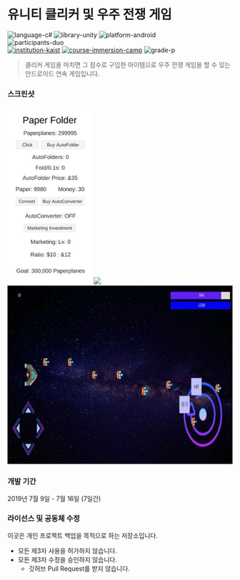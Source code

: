# 유니티 클리커 및 우주 전쟁 게임

![language-c#][language-c#]
![library-unity][library-unity]
![platform-android][platform-android]
<br>
![participants-duo][participants-duo]
<br>
[![institution-kaist][kaist-image]][kaist-cs-url]
[![course-immersion-camp][course-cs496]][course-cs496-url]
![grade-p][grade-p]

> 클리커 게임을 마치면 그 점수로 구입한 아이템으로 우주 전쟁 게임을 할 수 있는 안드로이드 연속 게임입니다.

### 스크린샷

<img src="documents/screenshot_clicker.png" height="400px">

<img src="documents/screenshot_purchase.png" height="400px">

<img src="documents/screenshot_galaga.png" height="400px">

### 개발 기간

2019년 7월 9일 - 7월 16일 (7일간)

### 라이선스 및 공동체 수정

이곳은 개인 프로젝트 백업을 목적으로 하는 저장소입니다.

  * 모든 제3자 사용을 허가하지 않습니다.
  * 모든 제3자 수정을 승인하지 않습니다.
    * 깃허브 Pull Request를 받지 않습니다.

<!-- Image definitions -->
[kaist-image]: https://img.shields.io/badge/Institution-KAIST-blue
[kaist-cs-url]: https://cs.kaist.ac.kr
[course-cs496]: https://img.shields.io/badge/Course-Immersion%20Camp-brightgreen
[course-cs496-url]: https://madcamp.io
[language-c#]: https://img.shields.io/badge/Language-C%23-orange
[library-unity]: https://img.shields.io/badge/Library-Unity-green
[platform-android]: https://img.shields.io/badge/Platform-Android-yellowgreen
[grade-p]: https://img.shields.io/badge/Grade-P-yellow
[participants-duo]: https://img.shields.io/badge/Participants-Duo%20Project-7aa3cc
